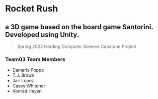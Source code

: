 # Rocket Rush
## a 3D game based on the board game Santorini. Developed using Unity.
> Spring 2022 Harding Computer Science Capstone Project

### Team03 Team Members
- Damaris Poppe
- T.J. Brown
- Jair Lopez
- Casey Whitener
- Konrad Heyen

